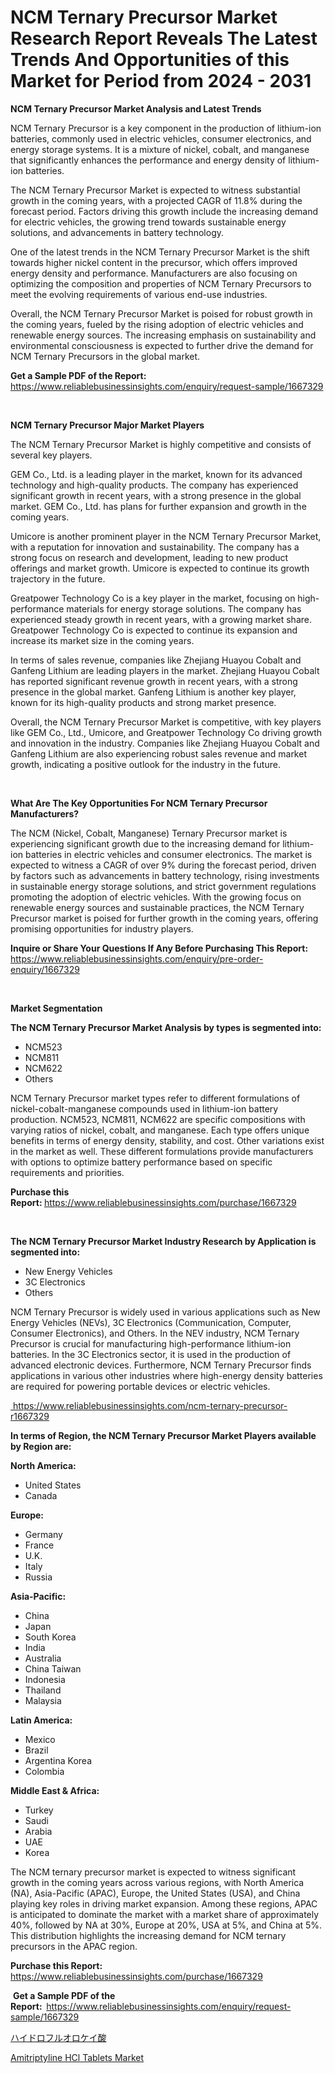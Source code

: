 <p><h1>NCM Ternary Precursor Market Research Report Reveals The Latest Trends And Opportunities of this Market for Period from 2024 - 2031</h1></p><p><strong>NCM Ternary Precursor Market Analysis and Latest Trends</strong></p>
<p><p>NCM Ternary Precursor is a key component in the production of lithium-ion batteries, commonly used in electric vehicles, consumer electronics, and energy storage systems. It is a mixture of nickel, cobalt, and manganese that significantly enhances the performance and energy density of lithium-ion batteries.</p><p>The NCM Ternary Precursor Market is expected to witness substantial growth in the coming years, with a projected CAGR of 11.8% during the forecast period. Factors driving this growth include the increasing demand for electric vehicles, the growing trend towards sustainable energy solutions, and advancements in battery technology.</p><p>One of the latest trends in the NCM Ternary Precursor Market is the shift towards higher nickel content in the precursor, which offers improved energy density and performance. Manufacturers are also focusing on optimizing the composition and properties of NCM Ternary Precursors to meet the evolving requirements of various end-use industries.</p><p>Overall, the NCM Ternary Precursor Market is poised for robust growth in the coming years, fueled by the rising adoption of electric vehicles and renewable energy sources. The increasing emphasis on sustainability and environmental consciousness is expected to further drive the demand for NCM Ternary Precursors in the global market.</p></p>
<p><strong>Get a Sample PDF of the Report:&nbsp;</strong> <a href="https://www.reliablebusinessinsights.com/enquiry/request-sample/1667329">https://www.reliablebusinessinsights.com/enquiry/request-sample/1667329</a></p>
<p>&nbsp;</p>
<p><strong>NCM Ternary Precursor Major Market Players</strong></p>
<p><p>The NCM Ternary Precursor Market is highly competitive and consists of several key players.</p><p>GEM Co., Ltd. is a leading player in the market, known for its advanced technology and high-quality products. The company has experienced significant growth in recent years, with a strong presence in the global market. GEM Co., Ltd. has plans for further expansion and growth in the coming years.</p><p>Umicore is another prominent player in the NCM Ternary Precursor Market, with a reputation for innovation and sustainability. The company has a strong focus on research and development, leading to new product offerings and market growth. Umicore is expected to continue its growth trajectory in the future.</p><p>Greatpower Technology Co is a key player in the market, focusing on high-performance materials for energy storage solutions. The company has experienced steady growth in recent years, with a growing market share. Greatpower Technology Co is expected to continue its expansion and increase its market size in the coming years.</p><p>In terms of sales revenue, companies like Zhejiang Huayou Cobalt and Ganfeng Lithium are leading players in the market. Zhejiang Huayou Cobalt has reported significant revenue growth in recent years, with a strong presence in the global market. Ganfeng Lithium is another key player, known for its high-quality products and strong market presence.</p><p>Overall, the NCM Ternary Precursor Market is competitive, with key players like GEM Co., Ltd., Umicore, and Greatpower Technology Co driving growth and innovation in the industry. Companies like Zhejiang Huayou Cobalt and Ganfeng Lithium are also experiencing robust sales revenue and market growth, indicating a positive outlook for the industry in the future.</p></p>
<p>&nbsp;</p>
<p><strong>What Are The Key Opportunities For NCM Ternary Precursor Manufacturers?</strong></p>
<p><p>The NCM (Nickel, Cobalt, Manganese) Ternary Precursor market is experiencing significant growth due to the increasing demand for lithium-ion batteries in electric vehicles and consumer electronics. The market is expected to witness a CAGR of over 9% during the forecast period, driven by factors such as advancements in battery technology, rising investments in sustainable energy storage solutions, and strict government regulations promoting the adoption of electric vehicles. With the growing focus on renewable energy sources and sustainable practices, the NCM Ternary Precursor market is poised for further growth in the coming years, offering promising opportunities for industry players.</p></p>
<p><strong>Inquire or Share Your Questions If Any Before Purchasing This Report:</strong> <a href="https://www.reliablebusinessinsights.com/enquiry/pre-order-enquiry/1667329">https://www.reliablebusinessinsights.com/enquiry/pre-order-enquiry/1667329</a></p>
<p>&nbsp;</p>
<p><strong>Market Segmentation</strong></p>
<p><strong>The NCM Ternary Precursor Market Analysis by types is segmented into:</strong></p>
<p><ul><li>NCM523</li><li>NCM811</li><li>NCM622</li><li>Others</li></ul></p>
<p><p>NCM Ternary Precursor market types refer to different formulations of nickel-cobalt-manganese compounds used in lithium-ion battery production. NCM523, NCM811, NCM622 are specific compositions with varying ratios of nickel, cobalt, and manganese. Each type offers unique benefits in terms of energy density, stability, and cost. Other variations exist in the market as well. These different formulations provide manufacturers with options to optimize battery performance based on specific requirements and priorities.</p></p>
<p><strong>Purchase this Report:&nbsp;</strong><a href="https://www.reliablebusinessinsights.com/purchase/1667329">https://www.reliablebusinessinsights.com/purchase/1667329</a></p>
<p>&nbsp;</p>
<p><strong>The NCM Ternary Precursor Market Industry Research by Application is segmented into:</strong></p>
<p><ul><li>New Energy Vehicles</li><li>3C Electronics</li><li>Others</li></ul></p>
<p><p>NCM Ternary Precursor is widely used in various applications such as New Energy Vehicles (NEVs), 3C Electronics (Communication, Computer, Consumer Electronics), and Others. In the NEV industry, NCM Ternary Precursor is crucial for manufacturing high-performance lithium-ion batteries. In the 3C Electronics sector, it is used in the production of advanced electronic devices. Furthermore, NCM Ternary Precursor finds applications in various other industries where high-energy density batteries are required for powering portable devices or electric vehicles.</p></p>
<p><a href="https://www.reliablebusinessinsights.com/ncm-ternary-precursor-r1667329">&nbsp;https://www.reliablebusinessinsights.com/ncm-ternary-precursor-r1667329</a></p>
<p><strong>In terms of Region, the NCM Ternary Precursor Market Players available by Region are:</strong></p>
<p>
    <p> <strong> North America: </strong>
        <ul>
            <li>United States</li>
            <li>Canada</li>
        </ul>
        </p> 
    <p> <strong> Europe: </strong>
        <ul>
            <li>Germany</li>
            <li>France</li>
            <li>U.K.</li>
            <li>Italy</li>
            <li>Russia</li>
        </ul>
        </p> 
    <p> <strong> Asia-Pacific: </strong>
        <ul>
            <li>China</li>
            <li>Japan</li>
            <li>South Korea</li>
            <li>India</li>
            <li>Australia</li>
            <li>China Taiwan</li>
            <li>Indonesia</li>
            <li>Thailand</li>
            <li>Malaysia</li>
        </ul>
        </p> 
    <p> <strong> Latin America: </strong>
        <ul>
            <li>Mexico</li>
            <li>Brazil</li>
            <li>Argentina Korea</li>
            <li>Colombia</li>
        </ul>
        </p> 
    <p> <strong> Middle East & Africa: </strong>
        <ul>
            <li>Turkey</li>
            <li>Saudi</li>
            <li>Arabia</li>
            <li>UAE</li>
            <li>Korea</li>
        </ul>
    </p>
    </p>
<p><p>The NCM ternary precursor market is expected to witness significant growth in the coming years across various regions, with North America (NA), Asia-Pacific (APAC), Europe, the United States (USA), and China playing key roles in driving market expansion. Among these regions, APAC is anticipated to dominate the market with a market share of approximately 40%, followed by NA at 30%, Europe at 20%, USA at 5%, and China at 5%. This distribution highlights the increasing demand for NCM ternary precursors in the APAC region.</p></p>
<p><strong>Purchase this Report: </strong><a href="https://www.reliablebusinessinsights.com/purchase/1667329">https://www.reliablebusinessinsights.com/purchase/1667329</a></p>
<p>&nbsp;<strong>Get a Sample PDF of the Report:&nbsp;&nbsp;</strong><a href="https://www.reliablebusinessinsights.com/enquiry/request-sample/1667329">https://www.reliablebusinessinsights.com/enquiry/request-sample/1667329</a></p>
<p><strong></strong></p>
<p><p><a href="https://github.com/oafhukehf4709715/Market-Research-Report-List-3/blob/main/92853513837.md">ハイドロフルオロケイ酸</a></p><p><a href="https://issuu.com/reportprime-2/docs/amitriptyline-hcl-tablets-market-size-2030.pptx">Amitriptyline HCl Tablets Market</a></p></p>